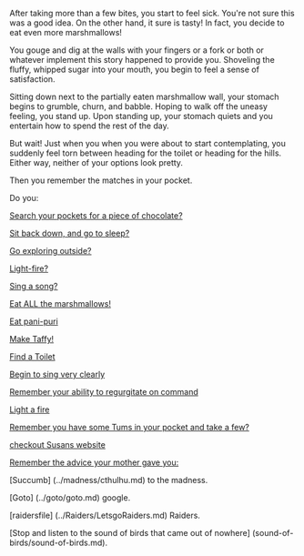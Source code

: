 After taking more than a few bites, you start to feel sick.  You're not sure this was a
good idea.  On the other hand, it sure is tasty! In fact, you decide to eat even more marshmallows!

You gouge and dig at the walls with your fingers or a fork or both or whatever implement
this story happened to provide you. Shoveling the fluffy, whipped sugar into your mouth,
you begin to feel a sense of satisfaction.

Sitting down next to the partially eaten marshmallow wall, your stomach begins to grumble, churn,
and babble. Hoping to walk off the uneasy feeling, you stand up. Upon standing up, your stomach
quiets and you entertain how to spend the rest of the day.

But wait!  Just when you when you were about to start contemplating, you suddenly feel torn between 
heading for the toilet or heading for the hills.  Either way, neither of your options look pretty.

Then you remember the matches in your pocket.

Do you:

[Search your pockets for a piece of chocolate?](../search_for_chocolate/search_for_chocolate.md)

[Sit back down, and go to sleep?](../sleep/more-sleep/more-sleep.md)

[Go exploring outside?](../explore-outside/explore-outside.md)

[Light-fire?](../light-fire/fire.md)

[Sing a song?](../sing-song/sing.md)

[Eat ALL the marshmallows!](../count-the-marshmellows/eat-all-the-marshmellows/eat-all-the-marshmellows.md)

[Eat pani-puri](../eat-panipuri/eat-panipuri.md)

[Make Taffy!](../marshmallow-taffy/taffy.md)

[Find a Toilet](find-a-toilet/find-a-toilet.md)

[Begin to sing very clearly](../sing/sing.md)

[Remember your ability to regurgitate on command](../get-out-of-system/get-out-of-system.md)

[Light a fire](../light-fire/fire.md)

[Remember you have some Tums in your pocket and take a few?](../take_tums/take_tums.md)

[checkout Susans website](http://www.susanjustin.com/wpsj)

[Remember the advice your mother gave you:](../advice_from_mother/advice_from_mother.md)

[Succumb] (../madness/cthulhu.md) to the madness.

[Goto] (../goto/goto.md) google.

[raidersfile] (../Raiders/LetsgoRaiders.md) Raiders.

[Stop and listen to the sound of birds that came out of nowhere] (sound-of-birds/sound-of-birds.md).